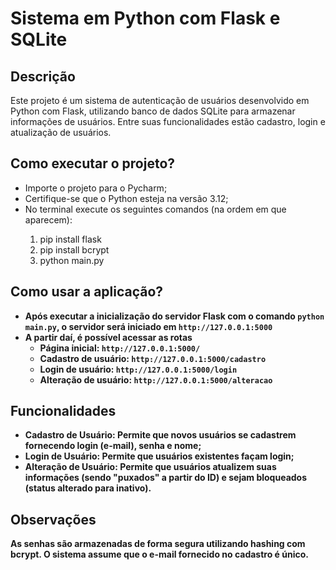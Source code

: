 <h1>Sistema em Python com Flask e SQLite</h1>

<h2>Descrição</h2>
<p>Este projeto é um sistema de autenticação de usuários desenvolvido em Python com Flask, utilizando banco de dados SQLite para armazenar informações de usuários. 
Entre suas funcionalidades estão cadastro, login e atualização de usuários.</p>

<h2>Como executar o projeto?</h2>
<ul>
    <li>Importe o projeto para o Pycharm;</li>
    <li>Certifique-se que o Python esteja na versão 3.12;</li>
    <li>No terminal execute os seguintes comandos (na ordem em que aparecem):</li>
    <ol>
        <li>pip install flask</li>
        <li>pip install bcrypt</li>
        <li>python main.py</li>
    </ol>
</ul>

<h2>Como usar a aplicação?</h2>

<ul>
    <li><strong>Após executar a inicialização do servidor Flask com o comando <code>python main.py</code>, o servidor será iniciado em <code>http://127.0.0.1:5000</code></li>
    <li><strong>A partir daí, é possível acessar as rotas</strong>
        <ul>
            <li>Página inicial: <code>http://127.0.0.1:5000/</code></li>
            <li>Cadastro de usuário: <code>http://127.0.0.1:5000/cadastro</code></li>
            <li>Login de usuário: <code>http://127.0.0.1:5000/login</code></li>
            <li>Alteração de usuário: <code>http://127.0.0.1:5000/alteracao</code></li>
        </ul>
    </li>
</ul>

<h2>Funcionalidades</h2>
<ul>
    <li><strong>Cadastro de Usuário:</strong> Permite que novos usuários se cadastrem fornecendo login (e-mail), senha e nome;</li>
    <li><strong>Login de Usuário:</strong> Permite que usuários existentes façam login;</li>
    <li><strong>Alteração de Usuário:</strong> Permite que usuários atualizem suas informações (sendo "puxados" a partir do ID) e sejam bloqueados (status alterado para inativo).</li>
</ul>

<h2>Observações</h2>
<p>As senhas são armazenadas de forma segura utilizando hashing com bcrypt. O sistema assume que o e-mail fornecido no cadastro é único.</p>
